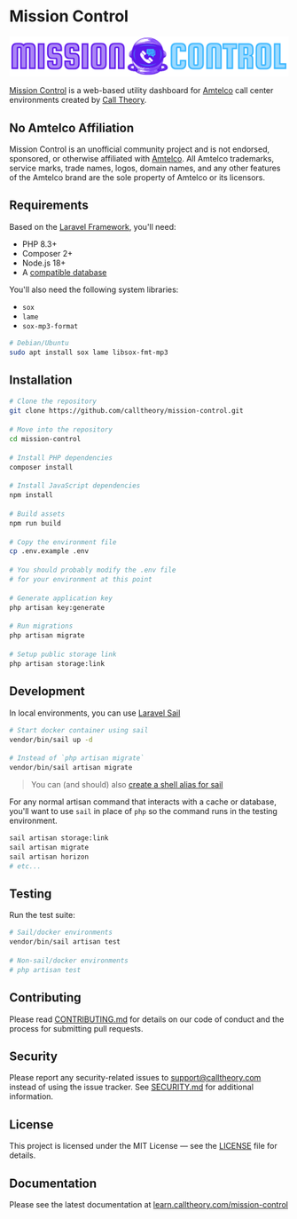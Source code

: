 # Mission Control

![Mission Control Logo](public/images/mission-control-wordmark.png)


[Mission Control](https://calltheory.com/mission-control) is a web-based utility dashboard for [Amtelco](https://callcenter.amtelco.com) call center environments created by [Call Theory](https://calltheory.com).


## No Amtelco Affiliation

Mission Control is an unofficial community project and is not endorsed, sponsored, or otherwise affiliated with [Amtelco](https://www.amtelco.com). All Amtelco trademarks, service marks, trade names, logos, domain names, and any other features of the Amtelco brand are the sole property of Amtelco or its licensors.

## Requirements

Based on the [Laravel Framework](https://laravel.com), you'll need:

- PHP 8.3+
- Composer 2+
- Node.js 18+
- A [compatible database](https://laravel.com/docs/12.x/database)

You'll also need the following system libraries:

- `sox`
- `lame`
- `sox-mp3-format`

```bash
# Debian/Ubuntu
sudo apt install sox lame libsox-fmt-mp3
```

## Installation

```bash
# Clone the repository
git clone https://github.com/calltheory/mission-control.git

# Move into the repository
cd mission-control

# Install PHP dependencies
composer install

# Install JavaScript dependencies
npm install

# Build assets
npm run build

# Copy the environment file
cp .env.example .env

# You should probably modify the .env file 
# for your environment at this point

# Generate application key
php artisan key:generate

# Run migrations
php artisan migrate

# Setup public storage link
php artisan storage:link
```

## Development

In local environments, you can use [Laravel Sail](https://laravel.com/docs/12.x/sail)

```bash
# Start docker container using sail
vendor/bin/sail up -d

# Instead of `php artisan migrate`
vendor/bin/sail artisan migrate
```

> You can (and should) also [create a shell alias for sail](https://laravel.com/docs/12.x/sail#configuring-a-shell-alias)

For any normal artisan command that interacts with a cache or database, you'll want to use `sail` in place of `php` so the command runs in the testing environment. 

```bash
sail artisan storage:link
sail artisan migrate
sail artisan horizon
# etc...
```

## Testing

Run the test suite:

```bash
# Sail/docker environments
vendor/bin/sail artisan test

# Non-sail/docker environments
# php artisan test
```

## Contributing

Please read [CONTRIBUTING.md](CONTRIBUTING.md) for details on our code of conduct and the process for submitting pull requests.

## Security

Please report any security-related issues to [support@calltheory.com](mailto:support@calltheory.com) instead of using the issue tracker. See [SECURITY.md](SECURITY.md) for additional information.

## License

This project is licensed under the MIT License — see the [LICENSE](LICENSE) file for details.

## Documentation

Please see the latest documentation at [learn.calltheory.com/mission-control](https://learn.calltheory.com/mission-control)
